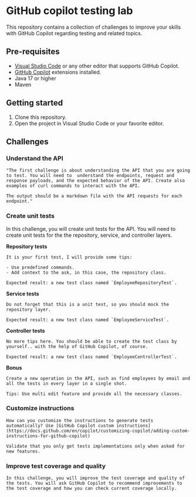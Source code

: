 # GitHub copilot testing lab

This repository contains a collection of challenges to improve your skills with GitHub Copilot regarding testing and related topics.

## Pre-requisites

- [Visual Studio Code](https://code.visualstudio.com/) or any other editor that supports GitHub Copilot.
- [GitHub Copilot](https://copilot.github.com/) extensions installed.
- Java 17 or higher
- Maven 

## Getting started

1. Clone this repository. 
2. Open the project in Visual Studio Code or your favorite editor.

## Challenges

### Understand the API

    "The first challenge is about understanding the API that you are going to test. You will need to  understand the endpoints, request and response payloads, and the expected behavior of the API. Create also examples of curl commands to interact with the API.
 
    The output should be a markdown file with the API requests for each endpoint."

### Create unit tests

In this challenge, you will create unit tests for the API. You will need to create unit tests for the the repository, service, and controller layers.

**Repository tests**

    It is your first test, I will provide some tips: 

    - Use predefined commands.
    - Add context to the ask, in this case, the repository class.

    Expected result: a new test class named `EmployeeRepositoryTest`.

**Service tests**

    Do not forget that this is a unit test, so you should mock the repository layer.

    Expected result: a new test class named `EmployeeServiceTest`.

**Controller tests**

    No more tips here. You should be able to create the test class by yourself.. with the help of GitHub Copilot, of course.

    Expected result: a new test class named `EmployeeControllerTest`.


**Bonus**

    Create a new operation in the API, such as find employees by email and all the tests in every layer in a single shot.

    Tips: Use multi edit feature and provide all the necessary classes.

### Customize instructions

    How can you customize the instructions to generate tests automatically? Use [GitHub Copilot custom instructions](https://docs.github.com/en/copilot/customizing-copilot/adding-custom-instructions-for-github-copilot)

    Validate that you only get tests implementations only when asked for new features.

### Improve test coverage and quality

    In this challenge, you will improve the test coverage and quality of the tests. You will ask GitHub Copilot to recommend improvements to the test coverage and how you can check current coverage locally.

